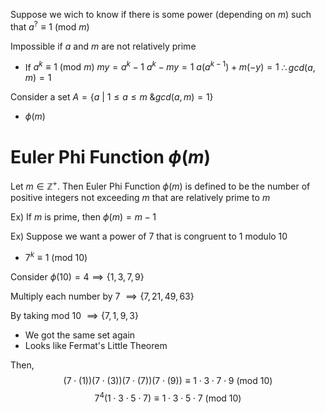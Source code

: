 Suppose we wich to know if there is some power (depending on $m$) such that $a^{?}\equiv 1\text{ (mod }m)$

Impossible if $a$ and $m$ are not relatively prime
- If $a^{k}\equiv 1\text{ (mod }m)$
	 $my=a^{k}-1$
	 $a^{k}-my=1$
	 $a(a^{k-1})+m(-y)=1$
	 $\therefore gcd(a,m)=1$

Consider a set $A=\{a\text{ | } 1\leq a\leq m \text{ \& }gcd(a,m)=1\}$
- $\phi(m)$

# Euler Phi Function $\phi(m)$
Let $m\in\mathbb{Z}^{+}$. Then Euler Phi Function $\phi(m)$ is defined to be the number of positive integers not exceeding $m$ that are relatively prime to $m$

Ex)
If $m$ is prime, then $\phi(m)=m-1$

Ex)
Suppose we want a power of 7 that is congruent to 1 modulo 10
- $7^{k}\equiv 1\text{ (mod }10)$

Consider $\phi(10)=4 \implies \{1,3,7,9\}$

Multiply each number by 7 $\implies \{7,21,49,63\}$

By taking mod 10 $\implies\{7,1,9,3\}$
- We got the same set again
- Looks like Fermat's Little Theorem

Then, 
$$(7\cdot(1))(7\cdot(3))(7\cdot(7))(7\cdot(9))\equiv 1\cdot 3\cdot 7 \cdot 9\text{ (mod }10)$$
$$7^{4}(1\cdot 3\cdot 5\cdot 7) \equiv 1\cdot 3\cdot 5\cdot 7\text{ (mod }10)$$

